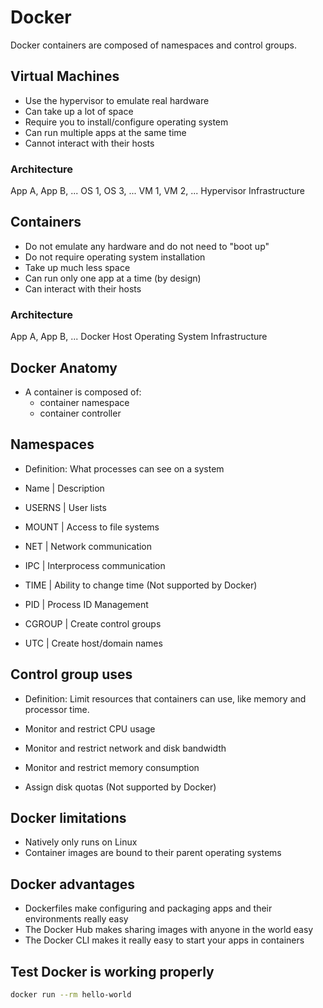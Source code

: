 # Docker

Docker containers are composed of namespaces and control groups.

## Virtual Machines

* Use the hypervisor to emulate real hardware
* Can take up a lot of space
* Require you to install/configure operating system
* Can run multiple apps at the same time
* Cannot interact with their hosts

### Architecture

App A, App B, ...
OS 1, OS 3, ...
VM 1, VM 2, ...
Hypervisor
Infrastructure

## Containers

* Do not emulate any hardware and do not need to "boot up"
* Do not require operating system installation
* Take up much less space
* Can run only one app at a time (by design)
* Can interact with their hosts

### Architecture

App A, App B, ...
Docker
Host Operating System
Infrastructure

## Docker Anatomy

* A container is composed of:
    * container namespace
    * container controller

## Namespaces

* Definition: What processes can see on a system

* Name | Description
* USERNS | User lists
* MOUNT | Access to file systems
* NET | Network communication
* IPC | Interprocess communication
* TIME | Ability to change time (Not supported by Docker)
* PID | Process ID Management
* CGROUP | Create control groups
* UTC | Create host/domain names

## Control group uses

* Definition: Limit resources that containers can use, like memory and processor time.

* Monitor and restrict CPU usage
* Monitor and restrict network and disk bandwidth
* Monitor and restrict memory consumption
* Assign disk quotas (Not supported by Docker)

## Docker limitations

* Natively only runs on Linux
* Container images are bound to their parent operating systems

## Docker advantages

* Dockerfiles make configuring and packaging apps and their environments really easy
* The Docker Hub makes sharing images with anyone in the world easy
* The Docker CLI makes it really easy to start your apps in containers

## Test Docker is working properly

```bash
docker run --rm hello-world
```